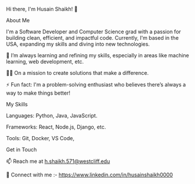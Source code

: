 Hi there, I'm Husain Shaikh! 👋

About Me

I'm a Software Developer and Computer Science grad with a passion for building clean, efficient, and impactful code. Currently, I'm based in the USA, expanding my skills and diving into new technologies.

🌱 I’m always learning and refining my skills, especially in areas like machine learning, web development, etc.

👨‍💻 On a mission to create solutions that make a difference.

⚡ Fun fact: I'm a problem-solving enthusiast who believes there’s always a way to make things better!


My Skills

Languages: Python, Java, JavaScript.

Frameworks: React, Node.js, Django, etc.

Tools: Git, Docker, VS Code, 


Get in Touch

📫 Reach me at h.shaikh.571@westcliff.edu

💼 Connect with me :- https://www.linkedin.com/in/husainshaikh0000
